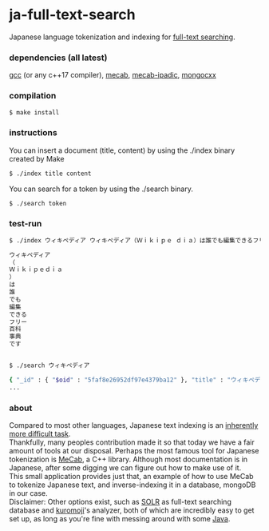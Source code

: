 # ja-full-text-search

Japanese language tokenization and indexing for [full-text searching](https://en.wikipedia.org/wiki/Full-text_search). 

### dependencies (all latest)
[gcc](https://github.com/gcc-mirror/gcc) (or any c++17 compiler), [mecab](https://github.com/taku910/mecab), [mecab-ipadic](https://github.com/taku910/mecab/tree/master/mecab-ipadic), [mongocxx](https://github.com/mongodb/mongo-cxx-driver)

### compilation
```bash
$ make install
```

### instructions
You can insert a document (title, content) by using the ./index binary created by Make
```bash
$ ./index title content
```

You can search for a token by using the ./search binary.
```bash
$ ./search token
```

### test-run
```bash
$ ./index ウィキペディア ウィキペディア（Ｗｉｋｉｐｅ ｄｉａ）は誰でも編集できるフリー百科事典です

ウィキペディア
（
Ｗｉｋｉｐｅｄｉａ
）
は
誰
でも
編集
できる
フリー
百科
事典
です


$ ./search ウィキペディア

{ "_id" : { "$oid" : "5faf8e26952df97e4379ba12" }, "title" : "ウィキペディア", "content" : "ウィキペディア（Ｗｉｋｉｐｅｄｉａ）は誰でも編集できるフリー百科事典です" }
...
```

### about
Compared to most other languages, Japanese text indexing is an [inherently more difficult task](http://www.cjk.org/cjk/joa/joapaper.htm).\
Thankfully, many peoples contribution made it so that today we have a fair amount of tools at our disposal.
Perhaps the most famous tool for Japanese tokenization is [MeCab](https://taku910.github.io/mecab/), a C++ library. Although most documentation is in Japanese, after some digging we can figure out how to make use of it.\
This small application provides just that, an example of how to use MeCab to tokenize Japanese text, and inverse-indexing it in a database, mongoDB in our case.\
Disclaimer: Other options exist, such as [SOLR](https://lucene.apache.org/solr/) as full-text searching database and [kuromoji](https://github.com/atilika/kuromoji)'s analyzer, both of which are incredibly easy to get set up, as long as you're fine with messing around with some [Java](https://memegenerator.net/img/instances/46860754/programming-in-java.jpg).
